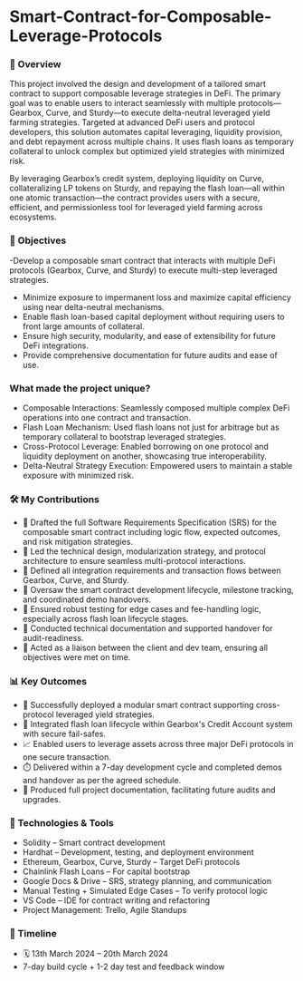 # Smart-Contract-for-Composable-Leverage-Protocols

### 📌 Overview
This project involved the design and development of a tailored smart contract to support composable leverage strategies in DeFi. The primary goal was to enable users to interact seamlessly with multiple protocols—Gearbox, Curve, and Sturdy—to execute delta-neutral leveraged yield farming strategies. Targeted at advanced DeFi users and protocol developers, this solution automates capital leveraging, liquidity provision, and debt repayment across multiple chains. It uses flash loans as temporary collateral to unlock complex but optimized yield strategies with minimized risk.

By leveraging Gearbox’s credit system, deploying liquidity on Curve, collateralizing LP tokens on Sturdy, and repaying the flash loan—all within one atomic transaction—the contract provides users with a secure, efficient, and permissionless tool for leveraged yield farming across ecosystems.

### 🎯 Objectives
-Develop a composable smart contract that interacts with multiple DeFi protocols (Gearbox, Curve, and Sturdy) to execute multi-step leveraged strategies.
- Minimize exposure to impermanent loss and maximize capital efficiency using near delta-neutral mechanisms.
- Enable flash loan-based capital deployment without requiring users to front large amounts of collateral.
- Ensure high security, modularity, and ease of extensibility for future DeFi integrations.
- Provide comprehensive documentation for future audits and ease of use.
### What made the project unique?
- Composable Interactions: Seamlessly composed multiple complex DeFi operations into one contract and transaction.
- Flash Loan Mechanism: Used flash loans not just for arbitrage but as temporary collateral to bootstrap leveraged strategies.
- Cross-Protocol Leverage: Enabled borrowing on one protocol and liquidity deployment on another, showcasing true interoperability.
- Delta-Neutral Strategy Execution: Empowered users to maintain a stable exposure with minimized risk.


### 🛠️ My Contributions
- 🔹 Drafted the full Software Requirements Specification (SRS) for the composable smart contract including logic flow, expected outcomes, and risk mitigation strategies.
- 🔹 Led the technical design, modularization strategy, and protocol architecture to ensure seamless multi-protocol interactions.
- 🔹 Defined all integration requirements and transaction flows between Gearbox, Curve, and Sturdy.
- 🔹 Oversaw the smart contract development lifecycle, milestone tracking, and coordinated demo handovers.
- 🔹 Ensured robust testing for edge cases and fee-handling logic, especially across flash loan lifecycle stages.
- 🔹 Conducted technical documentation and supported handover for audit-readiness.
- 🔹 Acted as a liaison between the client and dev team, ensuring all objectives were met on time.

### 📊 Key Outcomes
- 🚀 Successfully deployed a modular smart contract supporting cross-protocol leveraged yield strategies.
- 🔐 Integrated flash loan lifecycle within Gearbox's Credit Account system with secure fail-safes.
- 📈 Enabled users to leverage assets across three major DeFi protocols in one secure transaction.
- ⏱️ Delivered within a 7-day development cycle and completed demos and handover as per the agreed schedule.
- 📄 Produced full project documentation, facilitating future audits and upgrades.

### 📁 Technologies & Tools
- Solidity – Smart contract development
- Hardhat – Development, testing, and deployment environment
- Ethereum, Gearbox, Curve, Sturdy – Target DeFi protocols
- Chainlink Flash Loans – For capital bootstrap
- Google Docs & Drive – SRS, strategy planning, and communication
- Manual Testing + Simulated Edge Cases – To verify protocol logic
- VS Code – IDE for contract writing and refactoring
- Project Management: Trello, Agile Standups

### 📅 Timeline
- 🗓️ 13th March 2024 – 20th March 2024
- 7-day build cycle + 1-2 day test and feedback window

